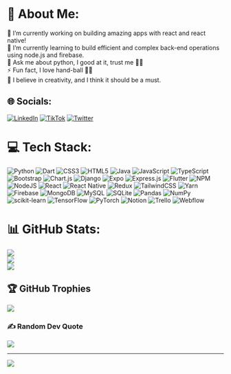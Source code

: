 # 💫 About Me:
🔭 I’m currently working on building amazing apps with react and react native!<br>🌱 I’m currently learning to build efficient and complex back-end operations using node.js and firebase. <br>💬 Ask me about python, I good at it, trust me 👨‍🔧<br>⚡ Fun fact, I love hand-ball 🤾‍♂️<br>🧩 I believe in creativity, and I think it should be a must.


## 🌐 Socials:
[![LinkedIn](https://img.shields.io/badge/LinkedIn-%230077B5.svg?logo=linkedin&logoColor=white)](https://linkedin.com/in/hadi-al-marzooq) [![TikTok](https://img.shields.io/badge/TikTok-%23000000.svg?logo=TikTok&logoColor=white)](https://tiktok.com/@antisocialhadi) [![Twitter](https://img.shields.io/badge/Twitter-%231DA1F2.svg?logo=Twitter&logoColor=white)](https://twitter.com/red_hadi) 

# 💻 Tech Stack:
![Python](https://img.shields.io/badge/python-3670A0?style=for-the-badge&logo=python&logoColor=ffdd54) ![Dart](https://img.shields.io/badge/dart-%230175C2.svg?style=for-the-badge&logo=dart&logoColor=white) ![CSS3](https://img.shields.io/badge/css3-%231572B6.svg?style=for-the-badge&logo=css3&logoColor=white) ![HTML5](https://img.shields.io/badge/html5-%23E34F26.svg?style=for-the-badge&logo=html5&logoColor=white) ![Java](https://img.shields.io/badge/java-%23ED8B00.svg?style=for-the-badge&logo=java&logoColor=white) ![JavaScript](https://img.shields.io/badge/javascript-%23323330.svg?style=for-the-badge&logo=javascript&logoColor=%23F7DF1E) ![TypeScript](https://img.shields.io/badge/typescript-%23007ACC.svg?style=for-the-badge&logo=typescript&logoColor=white) ![Bootstrap](https://img.shields.io/badge/bootstrap-%23563D7C.svg?style=for-the-badge&logo=bootstrap&logoColor=white) ![Chart.js](https://img.shields.io/badge/chart.js-F5788D.svg?style=for-the-badge&logo=chart.js&logoColor=white) ![Django](https://img.shields.io/badge/django-%23092E20.svg?style=for-the-badge&logo=django&logoColor=white) ![Expo](https://img.shields.io/badge/expo-1C1E24?style=for-the-badge&logo=expo&logoColor=#D04A37) ![Express.js](https://img.shields.io/badge/express.js-%23404d59.svg?style=for-the-badge&logo=express&logoColor=%2361DAFB) ![Flutter](https://img.shields.io/badge/Flutter-%2302569B.svg?style=for-the-badge&logo=Flutter&logoColor=white) ![NPM](https://img.shields.io/badge/NPM-%23000000.svg?style=for-the-badge&logo=npm&logoColor=white) ![NodeJS](https://img.shields.io/badge/node.js-6DA55F?style=for-the-badge&logo=node.js&logoColor=white) ![React](https://img.shields.io/badge/react-%2320232a.svg?style=for-the-badge&logo=react&logoColor=%2361DAFB) ![React Native](https://img.shields.io/badge/react_native-%2320232a.svg?style=for-the-badge&logo=react&logoColor=%2361DAFB) ![Redux](https://img.shields.io/badge/redux-%23593d88.svg?style=for-the-badge&logo=redux&logoColor=white) ![TailwindCSS](https://img.shields.io/badge/tailwindcss-%2338B2AC.svg?style=for-the-badge&logo=tailwind-css&logoColor=white) ![Yarn](https://img.shields.io/badge/yarn-%232C8EBB.svg?style=for-the-badge&logo=yarn&logoColor=white) ![Firebase](https://img.shields.io/badge/firebase-%23039BE5.svg?style=for-the-badge&logo=firebase) ![MongoDB](https://img.shields.io/badge/MongoDB-%234ea94b.svg?style=for-the-badge&logo=mongodb&logoColor=white) ![MySQL](https://img.shields.io/badge/mysql-%2300f.svg?style=for-the-badge&logo=mysql&logoColor=white) ![SQLite](https://img.shields.io/badge/sqlite-%2307405e.svg?style=for-the-badge&logo=sqlite&logoColor=white) ![Pandas](https://img.shields.io/badge/pandas-%23150458.svg?style=for-the-badge&logo=pandas&logoColor=white) ![NumPy](https://img.shields.io/badge/numpy-%23013243.svg?style=for-the-badge&logo=numpy&logoColor=white) ![scikit-learn](https://img.shields.io/badge/scikit--learn-%23F7931E.svg?style=for-the-badge&logo=scikit-learn&logoColor=white) ![TensorFlow](https://img.shields.io/badge/TensorFlow-%23FF6F00.svg?style=for-the-badge&logo=TensorFlow&logoColor=white) ![PyTorch](https://img.shields.io/badge/PyTorch-%23EE4C2C.svg?style=for-the-badge&logo=PyTorch&logoColor=white) ![Notion](https://img.shields.io/badge/Notion-%23000000.svg?style=for-the-badge&logo=notion&logoColor=white) ![Trello](https://img.shields.io/badge/Trello-%23026AA7.svg?style=for-the-badge&logo=Trello&logoColor=white) ![Webflow](https://img.shields.io/badge/Webflow-4353FF?style=for-the-badge&logo=webflow&logoColor=white)
# 📊 GitHub Stats:
![](https://github-readme-stats.vercel.app/api?username=HadiAlMarzooq&theme=jolly&hide_border=false&include_all_commits=false&count_private=true)<br/>
![](https://github-readme-streak-stats.herokuapp.com/?user=HadiAlMarzooq&theme=jolly&hide_border=false)<br/>
![](https://github-readme-stats.vercel.app/api/top-langs/?username=HadiAlMarzooq&theme=jolly&hide_border=false&include_all_commits=false&count_private=true&layout=compact)

## 🏆 GitHub Trophies
![](https://github-profile-trophy.vercel.app/?username=HadiAlMarzooq&theme=radical&no-frame=false&no-bg=false&margin-w=4)

### ✍️ Random Dev Quote
![](https://quotes-github-readme.vercel.app/api?type=vetical&theme=radical)

---
[![](https://visitcount.itsvg.in/api?id=HadiAlMarzooq&icon=0&color=6)](https://visitcount.itsvg.in)

<!-- Proudly created with GPRM ( https://gprm.itsvg.in ) -->
